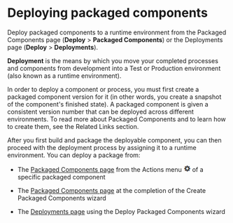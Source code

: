 # Deploying packaged components 

<head>
  <meta name="guidename" content="Integration"/>
  <meta name="context" content="GUID-7fbf095e-2d5b-4abe-bed8-44e1873014de"/>
</head>


Deploy packaged components to a runtime environment from the Packaged Components page \(**Deploy** \> **Packaged Components**\) or the Deployments page \(**Deploy** \> **Deployments**\).

**Deployment** is the means by which you move your completed processes and components from development into a Test or Production environment \(also known as a runtime environment\).

In order to deploy a component or process, you must first create a packaged component version for it (in other words, you create a snapshot of the component's finished state). A packaged component is given a consistent version number that can be deployed across different environments. To read more about Packaged Components and to learn how to create them, see the Related Links section.

After you first build and package the deployable component, you can then proceed with the deployment process by assigning it to a runtime environment. You can deploy a package from:

- The [Packaged Components page](int-Deploying_packaged_components_from_packaged_components_page_dca7f927-8522-4c8e-a65f-3bc598254b74.md) from the Actions menu ![img-int-black_gear](../Images/main-ic-gear-black-16_cdde83e4-a176-436a-86ca-1fe4937e3085.jpg) of a specific packaged component

- The [Packaged Components page](int-Creating_and_deploying_packaged_components_from_packaged_components_page_3855b89b-8118-446f-87cc-859c163403d2.md) at the completion of the Create Packaged Components wizard

- The [Deployments page](int-Deploying_packaged_components_from_deployments_page_6b45230f-dab2-4c10-bdba-2f0761d589c3.md) using the Deploy Packaged Components wizard
